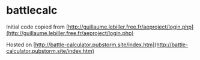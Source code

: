 # battlecalc

Initial code copied from [http://guillaume.lebiller.free.fr/aeproject/login.php](http://guillaume.lebiller.free.fr/aeproject/login.php)

Hosted on [http://battle-calculator.pubstorm.site/index.htm](http://battle-calculator.pubstorm.site/index.htm)